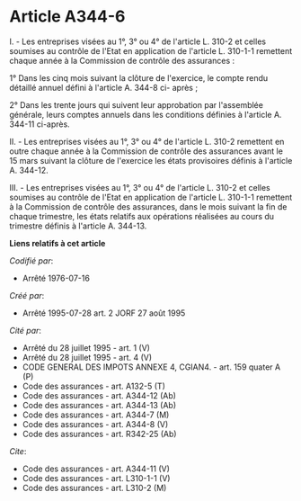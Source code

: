 # Article A344-6

I. - Les entreprises visées au 1°, 3° ou 4° de l'article L. 310-2 et celles soumises au contrôle de l'Etat en application de
l'article L. 310-1-1 remettent chaque année à la Commission de contrôle des assurances :

1° Dans les cinq mois suivant la clôture de l'exercice, le compte rendu détaillé annuel défini à l'article A. 344-8 ci-
après ;

2° Dans les trente jours qui suivent leur approbation par l'assemblée générale, leurs comptes annuels dans les conditions
définies à l'article A. 344-11 ci-après.

II. - Les entreprises visées au 1°, 3° ou 4° de l'article L. 310-2 remettent en outre chaque année à la Commission de
contrôle des assurances avant le 15 mars suivant la clôture de l'exercice les états provisoires définis à l'article A.
344-12.

III. - Les entreprises visées au 1°, 3° ou 4° de l'article L. 310-2 et celles soumises au contrôle de l'Etat en application
de l'article L. 310-1-1 remettent à la Commission de contrôle des assurances, dans le mois suivant la fin de chaque
trimestre, les états relatifs aux opérations réalisées au cours du trimestre définis à l'article A. 344-13.

**Liens relatifs à cet article**

_Codifié par_:

  - Arrêté 1976-07-16

_Créé par_:

  - Arrêté 1995-07-28 art. 2 JORF 27 août 1995

_Cité par_:

  - Arrêté du 28 juillet 1995 - art. 1 (V)
  - Arrêté du 28 juillet 1995 - art. 4 (V)
  - CODE GENERAL DES IMPOTS ANNEXE 4, CGIAN4. - art. 159 quater A (P)
  - Code des assurances - art. A132-5 (T)
  - Code des assurances - art. A344-12 (Ab)
  - Code des assurances - art. A344-13 (Ab)
  - Code des assurances - art. A344-7 (M)
  - Code des assurances - art. A344-8 (V)
  - Code des assurances - art. R342-25 (Ab)

_Cite_:

  - Code des assurances - art. A344-11 (V)
  - Code des assurances - art. L310-1-1 (V)
  - Code des assurances - art. L310-2 (M)
